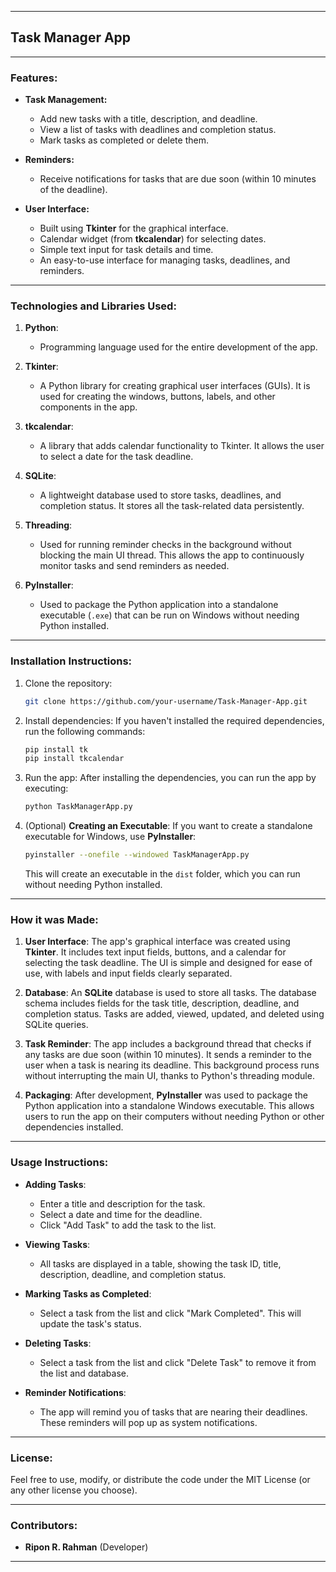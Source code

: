 
---

## **Task Manager App**



---

### **Features:**

- **Task Management:**
  - Add new tasks with a title, description, and deadline.
  - View a list of tasks with deadlines and completion status.
  - Mark tasks as completed or delete them.
  
- **Reminders:**
  - Receive notifications for tasks that are due soon (within 10 minutes of the deadline).

- **User Interface:**
  - Built using **Tkinter** for the graphical interface.
  - Calendar widget (from **tkcalendar**) for selecting dates.
  - Simple text input for task details and time.
  - An easy-to-use interface for managing tasks, deadlines, and reminders.

---

### **Technologies and Libraries Used:**

1. **Python**:
   - Programming language used for the entire development of the app.

2. **Tkinter**:
   - A Python library for creating graphical user interfaces (GUIs). It is used for creating the windows, buttons, labels, and other components in the app.

3. **tkcalendar**:
   - A library that adds calendar functionality to Tkinter. It allows the user to select a date for the task deadline.

4. **SQLite**:
   - A lightweight database used to store tasks, deadlines, and completion status. It stores all the task-related data persistently.

5. **Threading**:
   - Used for running reminder checks in the background without blocking the main UI thread. This allows the app to continuously monitor tasks and send reminders as needed.

6. **PyInstaller**:
   - Used to package the Python application into a standalone executable (`.exe`) that can be run on Windows without needing Python installed.

---

### **Installation Instructions:**

1. Clone the repository:
   ```bash
   git clone https://github.com/your-username/Task-Manager-App.git
   ```

2. Install dependencies:
   If you haven't installed the required dependencies, run the following commands:
   ```bash
   pip install tk
   pip install tkcalendar
   ```

3. Run the app:
   After installing the dependencies, you can run the app by executing:
   ```bash
   python TaskManagerApp.py
   ```

4. (Optional) **Creating an Executable**:
   If you want to create a standalone executable for Windows, use **PyInstaller**:
   ```bash
   pyinstaller --onefile --windowed TaskManagerApp.py
   ```
   This will create an executable in the `dist` folder, which you can run without needing Python installed.

---

### **How it was Made:**

1. **User Interface**:
   The app's graphical interface was created using **Tkinter**. It includes text input fields, buttons, and a calendar for selecting the task deadline. The UI is simple and designed for ease of use, with labels and input fields clearly separated.

2. **Database**:
   An **SQLite** database is used to store all tasks. The database schema includes fields for the task title, description, deadline, and completion status. Tasks are added, viewed, updated, and deleted using SQLite queries.

3. **Task Reminder**:
   The app includes a background thread that checks if any tasks are due soon (within 10 minutes). It sends a reminder to the user when a task is nearing its deadline. This background process runs without interrupting the main UI, thanks to Python's threading module.

4. **Packaging**:
   After development, **PyInstaller** was used to package the Python application into a standalone Windows executable. This allows users to run the app on their computers without needing Python or other dependencies installed.

---

### **Usage Instructions:**

- **Adding Tasks**:
  - Enter a title and description for the task.
  - Select a date and time for the deadline.
  - Click "Add Task" to add the task to the list.

- **Viewing Tasks**:
  - All tasks are displayed in a table, showing the task ID, title, description, deadline, and completion status.

- **Marking Tasks as Completed**:
  - Select a task from the list and click "Mark Completed". This will update the task's status.

- **Deleting Tasks**:
  - Select a task from the list and click "Delete Task" to remove it from the list and database.

- **Reminder Notifications**:
  - The app will remind you of tasks that are nearing their deadlines. These reminders will pop up as system notifications.

---

### **License:**
Feel free to use, modify, or distribute the code under the MIT License (or any other license you choose).

---

### **Contributors:**
- **Ripon R. Rahman** (Developer)

---

